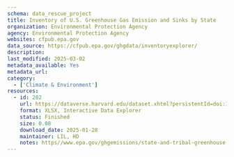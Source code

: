```yaml
---
schema: data_rescue_project 
title: Inventory of U.S. Greenhouse Gas Emission and Sinks by State
organization: Environmental Protection Agency
agency: Environmental Protection Agency
websites: cfpub.epa.gov
data_source: https://cfpub.epa.gov/ghgdata/inventoryexplorer/
description: 
last_modified: 2025-03-02
metadata_available: Yes
metadata_url: 
category:
  - ['Climate & Environment'] 
resources:
  - id: 202
    url: https://dataverse.harvard.edu/dataset.xhtml?persistentId=doi:10.7910/DVN/3VIXG4
    format: XLSX, Interactive Data Explorer
    status: Finished
    size: 0.08
    download_date: 2025-01-28
    maintainer: LIL, HD
    notes: https//www.epa.gov/ghgemissions/state-and-tribal-greenhouse-gas-data-and-resources- Downloadable data; maps and charts might not be readily obtained/reproduced
---
```

